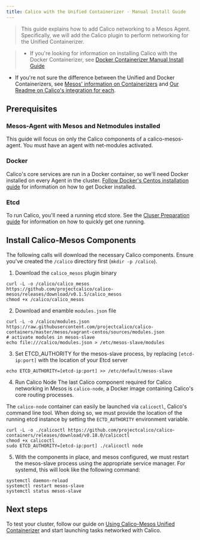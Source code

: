 ```yaml
---
title: Calico with the Unified Containerizer - Manual Install Guide
---
```


> This guide explains how to add Calico networking to a Mesos Agent.
Specifically, we will add the Calico plugin to perform networking
for the Unified Containerizer.

>- If you're looking for information on installing Calico with the Docker Containerizer, see [Docker Containerizer Manual Install Guide]({{site.url}}/getting-started/mesos/installation/docker)
- If you're not sure the difference between the Unified and Docker Containerizers, see  [Mesos' information on Containerizers](http://mesos.apache.org/documentation/latest/containerizer/) and [Our Readme on Calico's integration for each]({{site.url}}/getting-started/mesos/).


## Prerequisites

### Mesos-Agent with Mesos and Netmodules installed
This guide will focus on only the Calico components of a
calico-mesos-agent. You must have an agent with net-modules
activated.

### Docker
Calico's core services are run in a Docker container, so we'll need
Docker installed on every Agent in the cluster.
[Follow Docker's Centos installation guide](https://docs.docker.com/engine/installation/centos/)
for information on how to get Docker installed.

### Etcd
To run Calico, you'll need a running etcd store.
See the [Cluser Preparation guide]({{site.url}}/getting-started/mesos/installation/prerequisites)
for information on how to quickly get one running.

## Install Calico-Mesos Components
The following calls will download the necessary Calico components.
Ensure you've created the `/calico` directory first (`mkdir -p /calico`).

1. Download the `calico_mesos` plugin binary

```shell
curl -L -o /calico/calico_mesos https://github.com/projectcalico/calico-mesos/releases/download/v0.1.5/calico_mesos
chmod +x /calico/calico_mesos
```

2. Download and enamble `modules.json` file

```shell
curl -L -o /calico/modules.json https://raw.githubusercontent.com/projectcalico/calico-containers/master/mesos/vagrant-centos/sources/modules.json
# activate modules in mesos-slave
echo file:///calico/modules.json > /etc/mesos-slave/modules
```

3. Set ETCD_AUTHORITY for the mesos-slave process, by replacing
`[etcd-ip:port]` with the location of your Etcd server

```shell
echo ETCD_AUTHORITY=[etcd-ip:port] >> /etc/default/mesos-slave
```

4. Run Calico Node
The last Calico component required for Calico networking
in Mesos is `calico-node`, a Docker image containing
Calico's core routing processes.

The `calico-node` container can easily be launched via
`calicoctl`, Calico's command line tool. When doing so,
we must provide the location of the running etcd instance
by setting the `ECTD_AUTHORITY` environment variable.

```shell
curl -L -o ./calicoctl https://github.com/projectcalico/calico-containers/releases/download/v0.18.0/calicoctl
chmod +x calicoctl
sudo ETCD_AUTHORITY=[etcd-ip:port] ./calicoctl node
```

5. With the components in place, and mesos configured,
we must restart the mesos-slave process using the appropriate
service manager. For systemd, this will look like the
following command:

```shell
systemctl daemon-reload
systemctl restart mesos-slave
systemctl status mesos-slave
```

## Next steps
To test your cluster, follow our guide on [Using Calico-Mesos Unified Containerizer]({{site.url}}/getting-started/mesos/tutorials/unified-net-modules) and start launching
tasks networked with Calico.
